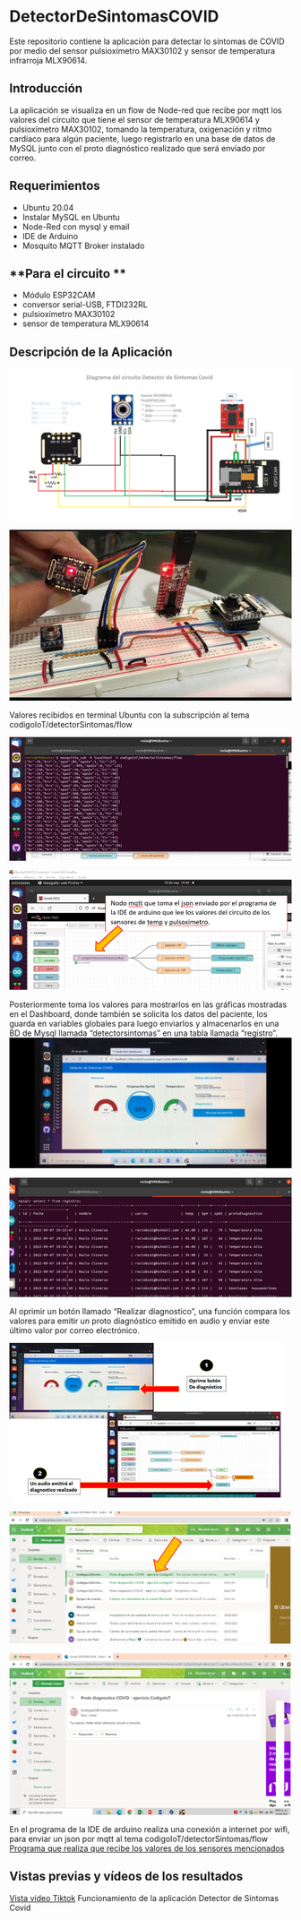 
# DetectorDeSintomasCOVID
Este repositorio contiene la aplicación para detectar lo síntomas de COVID por medio del sensor pulsioxímetro MAX30102 y sensor de temperatura infrarroja MLX90614.

## **Introducción**


La aplicación se visualiza en un flow de Node-red que recibe por mqtt los valores del circuito que tiene el sensor de temperatura MLX90614 y pulsioxímetro MAX30102, tomando la temperatura, oxigenación y ritmo cardíaco para algún paciente, luego registrarlo en una base de datos de MySQL junto con el proto diagnóstico realizado que será enviado por correo.



## **Requerimientos**


 - Ubuntu 20.04
 -  Instalar MySQL en Ubuntu 
 - Node-Red con mysql y email
 -  IDE de Arduino
 - Mosquito MQTT Broker instalado
 


## **Para el circuito **

 - Módulo ESP32CAM
 - conversor serial-USB, FTDI232RL
 - pulsioxímetro MAX30102
 - sensor de temperatura MLX90614




## **Descripción de la Aplicación**


![Diagrama del CI](https://github.com/LauraBalandran/DetectorDeSintomasCOVID/blob/main/Imagenes/Diagrama%20del%20circuto%20pulsoximetro-temperatura.png)


![Circuito de los sensores MLX90614 y MAX30102](https://github.com/LauraBalandran/DetectorDeSintomasCOVID/blob/main/Imagenes/circuito%20sensor%20MLX90614%20y%20MAX30102.jpg)

Valores recibidos en terminal Ubuntu con la subscripción al tema codigoIoT/detectorSintomas/flow

![valores por mqtt en la terminal de ubuntu](https://github.com/LauraBalandran/DetectorDeSintomasCOVID/blob/main/Imagenes/valores%20por%20mqtt.png)

![nodo mqtt de Node-red](https://github.com/LauraBalandran/DetectorDeSintomasCOVID/blob/main/Imagenes/nodo%20mqtt.png)


Posteriormente toma los valores para mostrarlos en las gráficas mostradas en el Dashboard, donde también se solicita los datos del paciente, los guarda en variables globales para luego enviarlos y almacenarlos en una BD de Mysql llamada “detectorsintomas” en una tabla llamada “registro”.
![Dashboard de la aplicación](https://github.com/LauraBalandran/DetectorDeSintomasCOVID/blob/main/Imagenes/DashboardDetectorSintomasCOVID.jpeg)


![Datos almacenados en la BD](https://github.com/LauraBalandran/DetectorDeSintomasCOVID/blob/main/Imagenes/datos%20en%20la%20BD.png)


Al oprimir un botón llamado “Realizar diagnostico”, una función compara los valores para emitir un proto diagnóstico emitido en audio y enviar este último valor por correo electrónico.

![correo recibido](https://github.com/LauraBalandran/DetectorDeSintomasCOVID/blob/main/Imagenes/nodo%20boton.png)

![enter image description here](https://github.com/LauraBalandran/DetectorDeSintomasCOVID/blob/main/Imagenes/correo%20recibido.png)

![Abrir correo con el proto diagnóstico](https://github.com/LauraBalandran/DetectorDeSintomasCOVID/blob/main/Imagenes/ver%20correo.png)


En el programa de la IDE de arduino  realiza una conexión a internet por wifi, para enviar un json por mqtt al tema codigoIoT/detectorSintomas/flow
[Programa que realiza que recibe los valores de los sensores mencionados](https://github.com/LauraBalandran/DetectorDeSintomasCOVID/tree/main/ESP32CAM/ESP32CAM-JSON-MQTT-MLX90614-MAX30102)



## **Vistas previas y vídeos de los resultados**

[Vista video Tiktok](https://vm.tiktok.com/ZMNEqkYQk/) Funcionamiento de la aplicación Detector de Sintomas Covid
